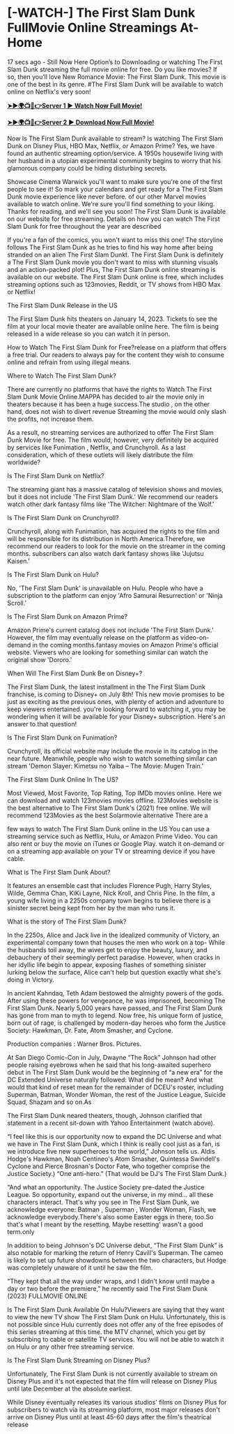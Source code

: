 # [-WATCH-] The First Slam Dunk FullMovie Online Streamings At-Home

17 secs ago - Still Now Here Option’s to Downloading or watching The First Slam Dunk streaming the full movie online for free. Do you like movies? If so, then you’ll love New Romance Movie: The First Slam Dunk. This movie is one of the best in its genre. #The First Slam Dunk will be available to watch online on Netflix's very soon!

**[➤►🌍📺📱👉Server 1 ► Watch Now Full Movie!](https://hotflix-32.org/en/783675/the-first-slam-dunk)**

**[➤►🌍📺📱👉Server 2 ► Download Now Full Movie!](https://hotflix-32.org/en/783675/the-first-slam-dunk)**

Now Is The First Slam Dunk available to stream? Is watching The First Slam Dunk on Disney Plus, HBO Max, Netflix, or Amazon Prime? Yes, we have found an authentic streaming option/service. A 1950s housewife living with her husband in a utopian experimental community begins to worry that his glamorous company could be hiding disturbing secrets.

Showcase Cinema Warwick you'll want to make sure you're one of the first people to see it! So mark your calendars and get ready for a The First Slam Dunk movie experience like never before. of our other Marvel movies available to watch online. We're sure you'll find something to your liking. Thanks for reading, and we'll see you soon! The First Slam Dunk is available on our website for free streaming. Details on how you can watch The First Slam Dunk for free throughout the year are described

If you're a fan of the comics, you won't want to miss this one! The storyline follows The First Slam Dunk as he tries to find his way home after being stranded on an alien The First Slam Dunkt. The First Slam Dunk is definitely a The First Slam Dunk movie you don't want to miss with stunning visuals and an action-packed plot! Plus, The First Slam Dunk online streaming is available on our website. The First Slam Dunk online is free, which includes streaming options such as 123movies, Reddit, or TV shows from HBO Max or Netflix!

The First Slam Dunk Release in the US

The First Slam Dunk hits theaters on January 14, 2023. Tickets to see the film at your local movie theater are available online here. The film is being released in a wide release so you can watch it in person.

How to Watch The First Slam Dunk for Free?release on a platform that offers a free trial. Our readers to always pay for the content they wish to consume online and refrain from using illegal means.

Where to Watch The First Slam Dunk?

There are currently no platforms that have the rights to Watch The First Slam Dunk Movie Online.MAPPA has decided to air the movie only in theaters because it has been a huge success.The studio , on the other hand, does not wish to divert revenue Streaming the movie would only slash the profits, not increase them.

As a result, no streaming services are authorized to offer The First Slam Dunk Movie for free. The film would, however, very definitely be acquired by services like Funimation , Netflix, and Crunchyroll. As a last consideration, which of these outlets will likely distribute the film worldwide?

Is The First Slam Dunk on Netflix?

The streaming giant has a massive catalog of television shows and movies, but it does not include 'The First Slam Dunk.' We recommend our readers watch other dark fantasy films like 'The Witcher: Nightmare of the Wolf.'

Is The First Slam Dunk on Crunchyroll?

Crunchyroll, along with Funimation, has acquired the rights to the film and will be responsible for its distribution in North America.Therefore, we recommend our readers to look for the movie on the streamer in the coming months. subscribers can also watch dark fantasy shows like 'Jujutsu Kaisen.'

Is The First Slam Dunk on Hulu?

No, 'The First Slam Dunk' is unavailable on Hulu. People who have a subscription to the platform can enjoy 'Afro Samurai Resurrection' or 'Ninja Scroll.'

Is The First Slam Dunk on Amazon Prime?

Amazon Prime's current catalog does not include 'The First Slam Dunk.' However, the film may eventually release on the platform as video-on-demand in the coming months.fantasy movies on Amazon Prime's official website. Viewers who are looking for something similar can watch the original show 'Dororo.'

When Will The First Slam Dunk Be on Disney+?

The First Slam Dunk, the latest installment in the The First Slam Dunk franchise, is coming to Disney+ on July 8th! This new movie promises to be just as exciting as the previous ones, with plenty of action and adventure to keep viewers entertained. you're looking forward to watching it, you may be wondering when it will be available for your Disney+ subscription. Here's an answer to that question!

Is The First Slam Dunk on Funimation?

Crunchyroll, its official website may include the movie in its catalog in the near future. Meanwhile, people who wish to watch something similar can stream 'Demon Slayer: Kimetsu no Yaiba – The Movie: Mugen Train.'

The First Slam Dunk Online In The US?

Most Viewed, Most Favorite, Top Rating, Top IMDb movies online. Here we can download and watch 123movies movies offline. 123Movies website is the best alternative to The First Slam Dunk's (2021) free online. We will recommend 123Movies as the best Solarmovie alternative There are a

few ways to watch The First Slam Dunk online in the US You can use a streaming service such as Netflix, Hulu, or Amazon Prime Video. You can also rent or buy the movie on iTunes or Google Play. watch it on-demand or on a streaming app available on your TV or streaming device if you have cable.

What is The First Slam Dunk About?

It features an ensemble cast that includes Florence Pugh, Harry Styles, Wilde, Gemma Chan, KiKi Layne, Nick Kroll, and Chris Pine. In the film, a young wife living in a 2250s company town begins to believe there is a sinister secret being kept from her by the man who runs it.

What is the story of The First Slam Dunk?

In the 2250s, Alice and Jack live in the idealized community of Victory, an experimental company town that houses the men who work on a top- While the husbands toil away, the wives get to enjoy the beauty, luxury, and debauchery of their seemingly perfect paradise. However, when cracks in her idyllic life begin to appear, exposing flashes of something sinister lurking below the surface, Alice can't help but question exactly what she's doing in Victory.

In ancient Kahndaq, Teth Adam bestowed the almighty powers of the gods. After using these powers for vengeance, he was imprisoned, becoming The First Slam Dunk. Nearly 5,000 years have passed, and The First Slam Dunk has gone from man to myth to legend. Now free, his unique form of justice, born out of rage, is challenged by modern-day heroes who form the Justice Society: Hawkman, Dr. Fate, Atom Smasher, and Cyclone.

Production companies : Warner Bros. Pictures.

At San Diego Comic-Con in July, Dwayne “The Rock” Johnson had other people raising eyebrows when he said that his long-awaited superhero debut in The First Slam Dunk would be the beginning of “a new era” for the DC Extended Universe naturally followed: What did he mean? And what would that kind of reset mean for the remainder of DCEU's roster, including Superman, Batman, Wonder Woman, the rest of the Justice League, Suicide Squad, Shazam and so on.As

The First Slam Dunk neared theaters, though, Johnson clarified that statement in a recent sit-down with Yahoo Entertainment (watch above).

“I feel like this is our opportunity now to expand the DC Universe and what we have in The First Slam Dunk, which I think is really cool just as a fan, is we introduce five new superheroes to the world,” Johnson tells us. Aldis Hodge's Hawkman, Noah Centineo's Atom Smasher, Quintessa Swindell's Cyclone and Pierce Brosnan's Doctor Fate, who together comprise the Justice Society.) “One anti-hero.” (That would be DJ's The First Slam Dunk.)

“And what an opportunity. The Justice Society pre-dated the Justice League. So opportunity, expand out the universe, in my mind… all these characters interact. That's why you see in The First Slam Dunk, we acknowledge everyone: Batman , Superman , Wonder Woman, Flash, we acknowledge everybody.There's also some Easter eggs in there, too.So that's what I meant by the resetting. Maybe resetting' wasn't a good term.only

In addition to being Johnson's DC Universe debut, “The First Slam Dunk” is also notable for marking the return of Henry Cavill's Superman. The cameo is likely to set up future showdowns between the two characters, but Hodge was completely unaware of it until he saw the film.

“They kept that all the way under wraps, and I didn't know until maybe a day or two before the premiere,” he recently said The First Slam Dunk (2023) FULLMOVIE ONLINE

Is The First Slam Dunk Available On Hulu?Viewers are saying that they want to view the new TV show The First Slam Dunk on Hulu. Unfortunately, this is not possible since Hulu currently does not offer any of the free episodes of this series streaming at this time. the MTV channel, which you get by subscribing to cable or satellite TV services. You will not be able to watch it on Hulu or any other free streaming service.

Is The First Slam Dunk Streaming on Disney Plus?

Unfortunately, The First Slam Dunk is not currently available to stream on Disney Plus and it's not expected that the film will release on Disney Plus until late December at the absolute earliest.

While Disney eventually releases its various studios' films on Disney Plus for subscribers to watch via its streaming platform, most major releases don't arrive on Disney Plus until at least 45-60 days after the film's theatrical release
